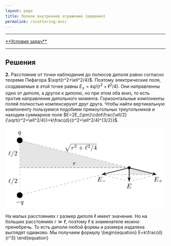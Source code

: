 ```yaml
---
layout: page
title: Полное внутреннее отражение (решения)
permalink: /scattering-ans/
---
```


<hr> 
<a href="/reflection">**Условия задач**</a>
<hr> 


## Решения

**2.** Расстояние от точки наблюдения до полюсов диполя равно согласно теореме Пифагора $\sqrt{r^2+\ell^2/4}$. Поэтому электрические поля, создаваемые в этой точке равны $E_{\pm}=kq/(r^2+\ell^2/4)$. Они направленны одно от диполя, а другое к диполю, но при этом оба вниз, то есть против направления дипольного момента. Горизонтальные компоненты полей полностью компенсируют друг друга. Чтобы найти вертикальную компоненту пользуемся подобием прямоугольных треугольников и находим суммарное поле $E=2E_{\pm}\cdot\frac{\ell/2}{\sqrt{r^2+\ell^2/4}}=k\frac{d}{(r^2+\ell^2/4)^{3/2}}$.

<center><img src="/images/scattering-ans-2.png" width="500"/></center>

На малых расстояниях $r$ размер диполя $\ell$ имеет значение. Но на больших расстояниях $r\gg\ell$, поэтому $\ell$ в знаменателе можно пренебречь. То есть диполи любой формы и размера издалека выглядят одиаково. Мы получаем формулу
\begin{equation} E=k\frac{d}{r^3} \end{equation}

